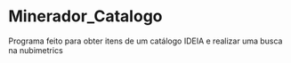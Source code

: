 # Minerador_Catalogo
Programa feito para obter itens de um catálogo IDEIA e realizar uma busca na nubimetrics
